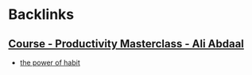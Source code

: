 
# Backlinks
## [Course - Productivity Masterclass - Ali Abdaal](<Course - Productivity Masterclass - Ali Abdaal.md>)
- [the power of habit](<the power of habit.md>)

